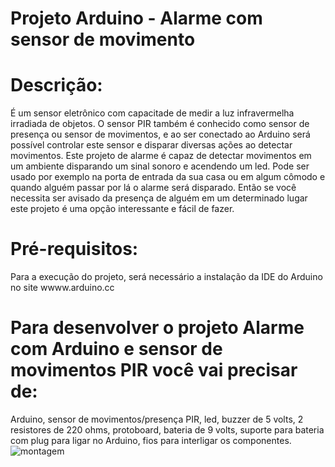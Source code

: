 # Projeto Arduino - Alarme com sensor de movimento

# Descrição:
 É um sensor eletrônico com capacitade de medir a luz infravermelha irradiada de objetos. O sensor PIR também é conhecido como sensor de presença ou sensor de movimentos, e ao ser conectado ao Arduino será possível controlar este sensor e disparar diversas ações ao detectar movimentos. Este projeto de alarme é capaz de detectar movimentos em um ambiente disparando um sinal sonoro e acendendo um led. Pode ser usado por exemplo na porta de entrada da sua casa ou em algum cômodo e quando alguém passar por lá o alarme será disparado. Então se você necessita ser avisado da presença de alguém em um determinado lugar este projeto é uma opção interessante e fácil de fazer.

# Pré-requisitos:
 Para a execução do projeto, será necessário a instalação da IDE do Arduino no site wwww.arduino.cc
 # Para desenvolver o projeto Alarme com Arduino e sensor de movimentos PIR você vai precisar de:
 Arduino,
 sensor de movimentos/presença PIR,
 led,
 buzzer de 5 volts,
 2 resistores de 220 ohms,
 protoboard,
 bateria de 9 volts,
 suporte para bateria com plug para ligar no Arduino,
 fios para interligar os componentes.
![montagem](projeto-arduino-alarme)
